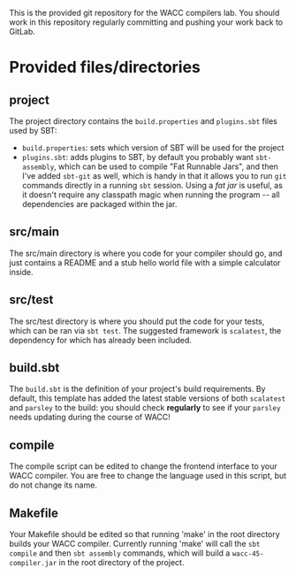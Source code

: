 This is the provided git repository for the WACC compilers lab. You should work
in this repository regularly committing and pushing your work back to GitLab.

# Provided files/directories

## project

The project directory contains the `build.properties` and `plugins.sbt` files
used by SBT:

* `build.properties`: sets which version of SBT will be used for the project
* `plugins.sbt`: adds plugins to SBT, by default you probably want `sbt-assembly`,
                 which can be used to compile "Fat Runnable Jars", and then I've
                 added `sbt-git` as well, which is handy in that it allows you
                 to run `git` commands directly in a running `sbt` session. Using
                 a _fat jar_ is useful, as it doesn't require any classpath magic when
                 running the program -- all dependencies are packaged within the jar.

## src/main

The src/main directory is where you code for your compiler should go, and just
contains a README and a stub hello world file with a simple calculator inside.

## src/test
The src/test directory is where you should put the code for your tests, which
can be ran via `sbt test`. The suggested framework is `scalatest`, the dependency
for which has already been included.

## build.sbt
The `build.sbt` is the definition of your project's build requirements. By default,
this template has added the latest stable versions of both `scalatest` and `parsley`
to the build: you should check **regularly** to see if your `parsley` needs updating
during the course of WACC!

## compile

The compile script can be edited to change the frontend interface to your WACC
compiler. You are free to change the language used in this script, but do not
change its name.

## Makefile

Your Makefile should be edited so that running 'make' in the root directory
builds your WACC compiler. Currently running 'make' will call the `sbt compile`
and then `sbt assembly` commands, which will build a `wacc-45-compiler.jar`
in the root directory of the project.
